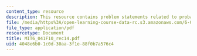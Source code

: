 ```yaml
---
content_type: resource
description: This resource contains problem statements related to probability.
file: /media/https%3A/open-learning-course-data-rc.s3.amazonaws.com/6-041-probabilistic-systems-analysis-and-applied-probability-fall-2010/4048e6b01c0d30aa3f1e88f0b7a576c4_MIT6_041F10_rec14.pdf
file_type: application/pdf
resourcetype: Document
title: MIT6_041F10_rec14.pdf
uid: 4048e6b0-1c0d-30aa-3f1e-88f0b7a576c4
---
```

